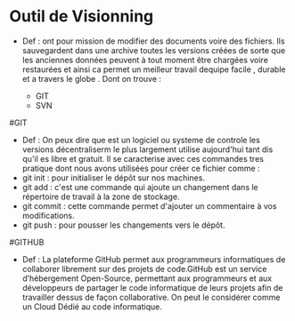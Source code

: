 # Outil de Visionning 

 - Def :
    ont pour mission de modifier des documents voire des fichiers. Ils sauvegardent dans une archive toutes les versions créées de sorte que les anciennes données peuvent à tout moment être chargées voire restaurées et ainsi ca permet un meilleur travail dequipe facile , durable et a travers le globe . Dont on trouve :
    
    - GIT
    - SVN
    
 #GIT
 
  - Def :
    On peux dire que est un logiciel ou systeme de controle les versions décentraliserm le plus largement utilise aujourd'hui tant dis qu'il es libre et gratuit.
 Il se caracterise avec ces commandes tres pratique dont nous avons utilisées pour créer ce fichier comme :
- git init : pour initialiser le dépôt sur nos machines. 
- git add : c'est une commande qui ajoute un changement dans le répertoire de travail à la zone de stockage.
- git commit : cette commande permet d'ajouter un commentaire à vos modifications. 
- git push : pour pousser les changements vers le dépôt.

#GITHUB 

 - Def :
   La plateforme GitHub permet aux programmeurs informatiques de collaborer librement sur des projets de code.GitHub est un service d’hébergement Open-Source, permettant aux programmeurs et aux développeurs de partager le code informatique de leurs projets afin de travailler dessus de façon collaborative. On peut le considérer comme un Cloud Dédié au code informatique.
